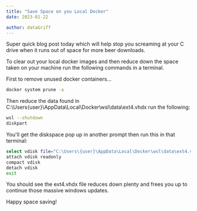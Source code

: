 ```yaml
---
title: "Save Space on you Local Docker"
date: 2023-01-22

author: dataGriff
---
```


Super quick blog post today which will help stop you screaming at your C drive when it runs out of space for more beer downloads.

To clear out your local docker images and then reduce down the space taken on your machine run the following commands in a terminal.

First to remove unused docker containers...

```bash
docker system prune -a
```

Then reduce the data found in C:\Users\{user}\AppData\Local\Docker\wsl\data\ext4.vhdx run the following:

```bash
wsl --shutdown
diskpart
```

You'll get the diskspace pop up in another prompt then run this in that terminal:

```bash
select vdisk file="C:\Users\{user}\AppData\Local\Docker\wsl\data\ext4.vhdx"
attach vdisk readonly
compact vdisk
detach vdisk
exit
```

You should see the ext4.vhdx file reduces down plenty and frees you up to continue those massive windows updates.

Happy space saving!
